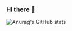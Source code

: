 ### Hi there 👋

![Anurag's GitHub stats](https://github-readme-stats.vercel.app/api?username=hamzapro305&show_icons=true&theme=radical)
